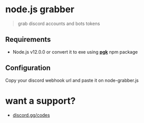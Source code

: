 # node.js grabber
> grab discord accounts and bots tokens

## Requirements

- Node.js v12.0.0 or convert it to exe using **[pgk](https://www.npmjs.com/package/pkg)** npm package

## Configuration

Copy your discord webhook url and paste it on node-grabber.js

# want a support?
- [discord.gg/codes](https://discord.com/invite/codes)
